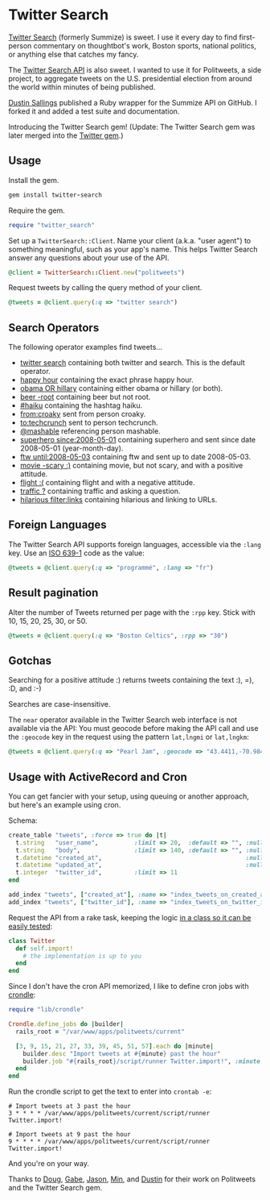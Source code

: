 # Twitter Search

[Twitter Search] (formerly Summize) is sweet.
I use it every day to find first-person commentary on thoughtbot's work,
Boston sports, national politics, or anything else that catches my fancy.

[Twitter Search]: https://twitter.com/search-home

The [Twitter Search API] is also sweet.
I wanted to use it for Politweets, a side project,
to aggregate tweets on the U.S. presidential election
from around the world within minutes of being published.

[Twitter Search API]: http://search.twitter.com/api

[Dustin Sallings] published a Ruby wrapper for the Summize API on GitHub.
I forked it and added a test suite and documentation.

[Dustin Sallings]: https://github.com/dustin

Introducing the Twitter Search gem!
(Update: The Twitter Search gem was later merged into the [Twitter gem].)

[Twitter gem]: https://github.com/sferik/twitter

## Usage

Install the gem.

```ruby
gem install twitter-search
```

Require the gem.

```ruby
require "twitter_search"
```

Set up a `TwitterSearch::Client`.
Name your client (a.k.a. "user agent") to something meaningful,
such as your app's name.
This helps Twitter Search answer any questions about your use of the API.

```ruby
@client = TwitterSearch::Client.new("politweets")
```

Request tweets by calling the query method of your client.

```ruby
@tweets = @client.query(:q => "twitter search")
```

## Search Operators

The following operator examples find tweets...

* [twitter search](https://twitter.com/search?q=twitter+search)
  containing both twitter and search. This is the default operator.
* [happy hour](https://twitter.com/search?q=%22happy+hour%22)
  containing the exact phrase happy hour.
* [obama OR hillary](https://twitter.com/search?q=obama+OR+hillary)
  containing either obama or hillary (or both).
* [beer -root](https://twitter.com/search?q=beer+-root)
  containing beer but not root.
* [#haiku](https://twitter.com/search?q=%23haiku) containing
  the hashtag haiku.
* [from:croaky](https://twitter.com/search?q=from%3Acroaky)
  sent from person croaky.
* [to:techcrunch](https://twitter.com/search?q=to%3Atechcrunch)
  sent to person techcrunch.
* [@mashable](https://twitter.com/search?q=%40mashable)
  referencing person mashable.
* [superhero since:2008-05-01](https://twitter.com/search?q=superhero+since%3A2008-05-01)
  containing superhero and sent since date 2008-05-01 (year-month-day).
* [ftw until:2008-05-03](https://twitter.com/search?q=ftw+until%3A2008-05-03)
  containing ftw and sent up to date 2008-05-03.
* [movie -scary :)](https://twitter.com/search?q=movie+-scary+%3A%29)
  containing movie, but not scary, and with a positive attitude.
* [flight :(](https://twitter.com/search?q=flight+%3A%28)
  containing flight and with a negative attitude.
* [traffic ?](https://twitter.com/search?q=traffic+%3F)
  containing traffic and asking a question.
* [hilarious filter:links](https://twitter.com/search?q=hilarious+filter%3Alinks)
  containing hilarious and linking to URLs.

## Foreign Languages

The Twitter Search API supports foreign languages,
accessible via the `:lang` key.
Use an [ISO 639-1] code as the value:

[ISO 639-1]: http://en.wikipedia.org/wiki/ISO_639-1

```ruby
@tweets = @client.query(:q => "programmé", :lang => "fr")
```

## Result pagination

Alter the number of Tweets returned per page with the `:rpp` key.
Stick with 10, 15, 20, 25, 30, or 50.

```ruby
@tweets = @client.query(:q => "Boston Celtics", :rpp => "30")
```

## Gotchas

Searching for a positive attitude :) returns tweets containing the text :),
=), :D, and :-)

Searches are case-insensitive.

The `near` operator available in the Twitter Search web interface
is not available via the API:
You must geocode before making the API call
and use the `:geocode` key in the request
using the pattern `lat,lngmi` or `lat,lngkm`:

```ruby
@tweets = @client.query(:q => "Pearl Jam", :geocode => "43.4411,-70.9846mi")
```

## Usage with ActiveRecord and Cron

You can get fancier with your setup,
using queuing or another approach,
but here's an example using cron.

Schema:

```ruby
create_table "tweets", :force => true do |t|
  t.string   "user_name",          :limit => 20,  :default => "", :null => false
  t.string   "body",               :limit => 140, :default => "", :null => false
  t.datetime "created_at",                                        :null => false
  t.datetime "updated_at",                                        :null => false
  t.integer  "twitter_id",         :limit => 11
end

add_index "tweets", ["created_at"], :name => "index_tweets_on_created_at"
add_index "tweets", ["twitter_id"], :name => "index_tweets_on_twitter_id"
```

Request the API from a rake task,
keeping the logic [in a class so it can be easily tested][class]:

[class]: http://blog.jayfields.com/2006/11/ruby-testing-rake-tasks.html

```ruby
class Twitter
  def self.import!
    # the implementation is up to you
  end
end
```

Since I don't have the cron API memorized,
I like to define cron jobs with [crondle]:

[crondle]: http://github.com/scrooloose/crondle

```ruby
require "lib/crondle"

Crondle.define_jobs do |builder|
  rails_root = "/var/www/apps/politweets/current"

  [3, 9, 15, 21, 27, 33, 39, 45, 51, 57].each do |minute|
    builder.desc "Import tweets at #{minute} past the hour"
    builder.job "#{rails_root}/script/runner Twitter.import!", :minute => minute
  end
end
```

Run the crondle script to get the text to enter into `crontab -e`:

```
# Import tweets at 3 past the hour
3 * * * * /var/www/apps/politweets/current/script/runner Twitter.import!

# Import tweets at 9 past the hour
9 * * * * /var/www/apps/politweets/current/script/runner Twitter.import!
```

And you're on your way.

Thanks to [Doug](http://www.doug-march.com/),
[Gabe](http://ducktyper.com/),
[Jason](http://sixtwothree.org/),
[Min](http://www.thoughtsatsix.com/), and
[Dustin](http://bleu.west.spy.net/~dustin/)
for their work on Politweets and the Twitter Search gem.
